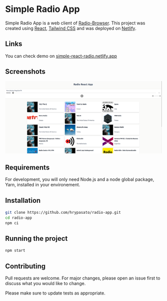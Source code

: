 # Simple Radio App

Simple Radio App is a web client of [Radio-Browser](https://www.radio-browser.info/). This project was created using [React](https://reactjs.org/), [Tailwind CSS](https://tailwindcss.com/) and was deployed on [Netlify](https://www.netlify.com/). 

## Links
You can check demo on [simple-react-radio.netlify.app](https://simple-react-radio.netlify.app/)

## Screenshots

![Home Page](/screenshots/01.png "Home Page")


## Requirements

For development, you will only need Node.js and a node global package, Yarn, installed in your environement.

## Installation
```bash
git clone https://github.com/hrypasato/radio-app.git
cd radio-app
npm ci
```

## Running the project
```bash
npm start
```

## Contributing
Pull requests are welcome. For major changes, please open an issue first to discuss what you would like to change.

Please make sure to update tests as appropriate.

